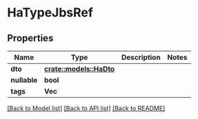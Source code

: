 # HaTypeJbsRef

## Properties

Name | Type | Description | Notes
------------ | ------------- | ------------- | -------------
**dto** | [**crate::models::HaDto**](HA_Dto.md) |  | 
**nullable** | **bool** |  | 
**tags** | **Vec<String>** |  | 

[[Back to Model list]](../README.md#documentation-for-models) [[Back to API list]](../README.md#documentation-for-api-endpoints) [[Back to README]](../README.md)


